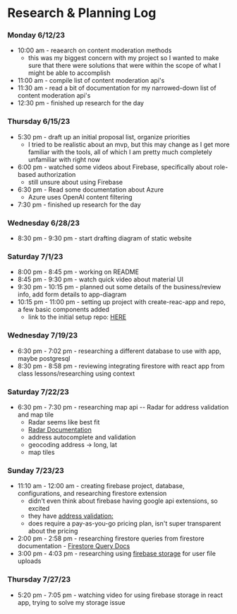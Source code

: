 # Research & Planning Log
### Monday 6/12/23 
* 10:00 am - reaearch on content moderation methods
  - this was my biggest concern with my project so I wanted to make sure that there were solutions that were within the scope of what I might be able to accomplish
* 11:00 am - compile list of content moderation api's
* 11:30 am - read a bit of documentation for my narrowed-down list of content moderation api's
* 12:30 pm - finished up research for the day

### Thursday 6/15/23
* 5:30 pm - draft up an initial proposal list, organize priorities
  - I tried to be realistic about an mvp, but this may change as I get more familiar with the tools, all of which I am pretty much completely unfamiliar with right now
* 6:00 pm - watched some videos about Firebase, specifically about role-based authorization
  - still unsure about using Firebase
* 6:30 pm - Read some documentation about Azure
  - Azure uses OpenAI content filtering
* 7:30 pm - finished up research for the day

### Wednesday 6/28/23
* 8:30 pm - 9:30 pm - start drafting diagram of static website

### Saturday 7/1/23
* 8:00 pm - 8:45 pm - working on README
* 8:45 pm - 9:30 pm - watch quick video about material UI
* 9:30 pm - 10:15 pm - planned out some details of the business/review info, add form details to app-diagram 
* 10:15 pm - 11:00 pm - setting up project with create-reac-app and repo, a few basic components added
  - link to the initial setup repo: [HERE][Project repo]

### Wednesday 7/19/23
* 6:30 pm - 7:02 pm - researching a different database to use with app, maybe postgresql
* 8:30 pm - 8:58 pm - reviewing integrating firestore with react app from class lessons/researching using context

### Saturday 7/22/23
* 6:30 pm - 7:30 pm - researching map api -- Radar for address validation and map tile
  - Radar seems like best fit
  - [Radar Documentation][Radar Docs]
  - address autocomplete and validation
  - geocoding address -> long, lat
  - map tiles

### Sunday 7/23/23
* 11:10 am - 12:00 am - creating firebase project, database, configurations, and researching firestore extension
  - didn't even think about firebase having google api extensions, so excited
  - they have [address validation:][Address V]
  - does require a pay-as-you-go pricing plan, isn't super transparent about the pricing
* 2:00 pm - 2:58 pm - researching firestore queries from firestore documentation - [Firestore Query Docs][Firestore Queries]
* 3:00 pm - 4:03 pm - researching using [firebase storage][firebase storage] for user file uploads


### Thursday 7/27/23

* 5:20 pm - 7:05 pm - watching video for using firebase storage in react app, trying to solve my storage issue

  [Project repo]: https://github.com/DaniS91/Capstone-Project
  [Radar Docs]: https://radar.com/documentation/
  [Address V]: https://extensions.dev/extensions/googlemapsplatform/firestore-validate-address
  [Firestore Queries]: https://firebase.google.com/docs/firestore/query-data/queries
  [firebase storage]: https://firebase.google.com/docs/storage/web/start